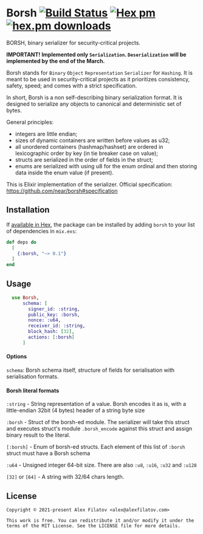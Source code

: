# Borsh [![Build Status](https://github.com/alexfilatov/borsh/workflows/CI/badge.svg?branch=main)](https://github.com/alexfilatov/borsh/actions?query=workflow%3ACI) [![Hex pm](https://img.shields.io/hexpm/v/borsh.svg?style=flat)](https://hex.pm/packages/borsh) [![hex.pm downloads](https://img.shields.io/hexpm/dt/borsh.svg?style=flat)](https://hex.pm/packages/borsh)

BORSH, binary serializer for security-critical projects.

**IMPORTANT! Implemented only `Serialization`. `Deserialization` will be implemented by the end of the March.**

Borsh stands for `Binary` `Object` `Representation` `Serializer` for `Hashing`. It is meant to be used in
security-critical projects as it prioritizes consistency, safety, speed; and comes with a strict specification.

In short, Borsh is a non self-describing binary serialization format. It is designed to serialize any objects to
canonical and deterministic set of bytes.

General principles:

- integers are little endian;
- sizes of dynamic containers are written before values as u32;
- all unordered containers (hashmap/hashset) are ordered in lexicographic order by key (in tie breaker case on value);
- structs are serialized in the order of fields in the struct;
- enums are serialized with using u8 for the enum ordinal and then storing data inside the enum value (if present).

This is Elixir implementation of the serializer. Official specification: https://github.com/near/borsh#specification

## Installation

If [available in Hex](https://hex.pm/docs/publish), the package can be installed by adding `borsh` to your list of
dependencies in `mix.exs`:

```elixir
def deps do
  [
    {:borsh, "~> 0.1"}
  ]
end
```

## Usage

```elixir
  use Borsh,
      schema: [
        signer_id: :string,
        public_key: :borsh,
        nonce: :u64,
        receiver_id: :string,
        block_hash: [32],
        actions: [:borsh]
      ]
```

#### Options

`schema`:
Borsh schema itself, structure of fields for serialisation with serialisation formats.

#### Borsh literal formats

`:string` - String representation of a value. Borsh encodes it as is, with a little-endian 32bit (4 bytes) header of a
string byte size

`:borsh` - Struct of the borsh-ed module. The serializer will take this struct and executes struct's
module `.borsh_encode`
against this struct and assign binary result to the literal.

`[:borsh]` - Enum of borsh-ed structs. Each element of this list of `:borsh` struct must have a Borsh schema

`:u64` - Unsigned integer 64-bit size. There are also `:u8`, `:u16`, `:u32` and `:u128`

`[32]` or `[64]` - A string with 32/64 chars length.

## License

    Copyright © 2021-present Alex Filatov <alex@alexfilatov.com>

    This work is free. You can redistribute it and/or modify it under the
    terms of the MIT License. See the LICENSE file for more details.
